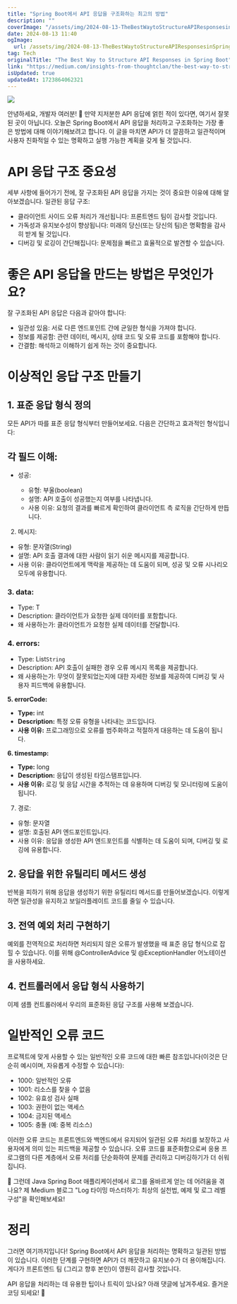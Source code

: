 ```yaml
---
title: "Spring Boot에서 API 응답을 구조화하는 최고의 방법"
description: ""
coverImage: "/assets/img/2024-08-13-TheBestWaytoStructureAPIResponsesinSpringBoot_0.png"
date: 2024-08-13 11:40
ogImage: 
  url: /assets/img/2024-08-13-TheBestWaytoStructureAPIResponsesinSpringBoot_0.png
tag: Tech
originalTitle: "The Best Way to Structure API Responses in Spring Boot"
link: "https://medium.com/insights-from-thoughtclan/the-best-way-to-structure-api-responses-in-spring-boot-ff9005fb8ff0"
isUpdated: true
updatedAt: 1723864062321
---
```



<img src="/assets/img/2024-08-13-TheBestWaytoStructureAPIResponsesinSpringBoot_0.png" />

안녕하세요, 개발자 여러분! 👋 만약 지저분한 API 응답에 얽힌 적이 있다면, 여기서 잘못된 곳이 아닙니다. 오늘은 Spring Boot에서 API 응답을 처리하고 구조화하는 가장 좋은 방법에 대해 이야기해보려고 합니다. 이 글을 마치면 API가 더 깔끔하고 일관적이며 사용자 친화적일 수 있는 명확하고 실행 가능한 계획을 갖게 될 것입니다.

# API 응답 구조 중요성

세부 사항에 들어가기 전에, 잘 구조화된 API 응답을 가지는 것이 중요한 이유에 대해 알아보겠습니다. 일관된 응답 구조:

<div class="content-ad"></div>

- 클라이언트 사이드 오류 처리가 개선됩니다: 프론트엔드 팀이 감사할 것입니다.
- 가독성과 유지보수성이 향상됩니다: 미래의 당신(또는 당신의 팀)은 명확함을 감사히 받게 될 것입니다.
- 디버깅 및 로깅이 간단해집니다: 문제점을 빠르고 효율적으로 발견할 수 있습니다.

# 좋은 API 응답을 만드는 방법은 무엇인가요?

잘 구조화된 API 응답은 다음과 같아야 합니다:

- 일관성 있음: 서로 다른 엔드포인트 간에 균일한 형식을 가져야 합니다.
- 정보를 제공함: 관련 데이터, 메시지, 상태 코드 및 오류 코드를 포함해야 합니다.
- 간결함: 해석하고 이해하기 쉽게 하는 것이 중요합니다.

<div class="content-ad"></div>

# 이상적인 응답 구조 만들기

## 1. 표준 응답 형식 정의

모든 API가 따를 표준 응답 형식부터 만들어보세요. 다음은 간단하고 효과적인 형식입니다:

## 각 필드 이해:

<div class="content-ad"></div>

- 성공:

  - 유형: 부울(boolean)
  - 설명: API 호출이 성공했는지 여부를 나타냅니다.
  - 사용 이유: 요청의 결과를 빠르게 확인하여 클라이언트 측 로직을 간단하게 만듭니다.

2. 메시지:

  - 유형: 문자열(String)
  - 설명: API 호출 결과에 대한 사람이 읽기 쉬운 메시지를 제공합니다.
  - 사용 이유: 클라이언트에게 맥락을 제공하는 데 도움이 되며, 성공 및 오류 시나리오 모두에 유용합니다.

<div class="content-ad"></div>

### 3. data:

- Type: T
- Description: 클라이언트가 요청한 실제 데이터를 포함합니다.
- 왜 사용하는가: 클라이언트가 요청한 실제 데이터를 전달합니다.

### 4. errors:

- Type: List`String`
- Description: API 호출이 실패한 경우 오류 메시지 목록을 제공합니다.
- 왜 사용하는가: 무엇이 잘못되었는지에 대한 자세한 정보를 제공하여 디버깅 및 사용자 피드백에 유용합니다.

<div class="content-ad"></div>

**5. errorCode:**

- **Type:** int
- **Description:** 특정 오류 유형을 나타내는 코드입니다.
- **사용 이유:** 프로그래밍으로 오류를 범주화하고 적절하게 대응하는 데 도움이 됩니다.

**6. timestamp:**

- **Type:** long
- **Description:** 응답이 생성된 타임스탬프입니다.
- **사용 이유:** 로깅 및 응답 시간을 추적하는 데 유용하며 디버깅 및 모니터링에 도움이 됩니다.

<div class="content-ad"></div>

7. 경로:

- 유형: 문자열
- 설명: 호출된 API 엔드포인트입니다.
- 사용 이유: 응답을 생성한 API 엔드포인트를 식별하는 데 도움이 되며, 디버깅 및 로깅에 유용합니다.

## 2. 응답을 위한 유틸리티 메서드 생성

반복을 피하기 위해 응답을 생성하기 위한 유틸리티 메서드를 만들어보겠습니다. 이렇게 하면 일관성을 유지하고 보일러플레이트 코드를 줄일 수 있습니다.

<div class="content-ad"></div>

## 3. 전역 예외 처리 구현하기

예외를 전역적으로 처리하면 처리되지 않은 오류가 발생했을 때 표준 응답 형식으로 잡힐 수 있습니다. 이를 위해 @ControllerAdvice 및 @ExceptionHandler 어노테이션을 사용하세요.

## 4. 컨트롤러에서 응답 형식 사용하기

이제 샘플 컨트롤러에서 우리의 표준화된 응답 구조를 사용해 보겠습니다.

<div class="content-ad"></div>

# 일반적인 오류 코드

프로젝트에 맞게 사용할 수 있는 일반적인 오류 코드에 대한 빠른 참조입니다(이것은 단순히 예시이며, 자유롭게 수정할 수 있습니다):

- 1000: 일반적인 오류
- 1001: 리소스를 찾을 수 없음
- 1002: 유효성 검사 실패
- 1003: 권한이 없는 액세스
- 1004: 금지된 액세스
- 1005: 충돌 (예: 중복 리소스)

이러한 오류 코드는 프론트엔드와 백엔드에서 유지되어 일관된 오류 처리를 보장하고 사용자에게 의미 있는 피드백을 제공할 수 있습니다. 오류 코드를 표준화함으로써 응용 프로그램의 다른 계층에서 오류 처리를 단순화하여 문제를 관리하고 디버깅하기가 더 쉬워집니다.

<div class="content-ad"></div>

🚀 그런데 Java Spring Boot 애플리케이션에서 로그를 올바르게 얻는 데 어려움을 겪나요? 제 Medium 블로그 "Log 타이밍 마스터하기: 최상의 실천법, 예제 및 로그 레벨 구성"을 확인해보세요!

# 정리

그러면 여기까지입니다! Spring Boot에서 API 응답을 처리하는 명확하고 일관된 방법이 있습니다. 이러한 단계를 구현하면 API가 더 깨끗하고 유지보수가 더 용이해집니다. 게다가 프론트엔드 팀 (그리고 향후 본인)이 영원히 감사할 것입니다.

API 응답을 처리하는 데 유용한 팁이나 트릭이 있나요? 아래 댓글에 남겨주세요. 즐거운 코딩 되세요! 🚀